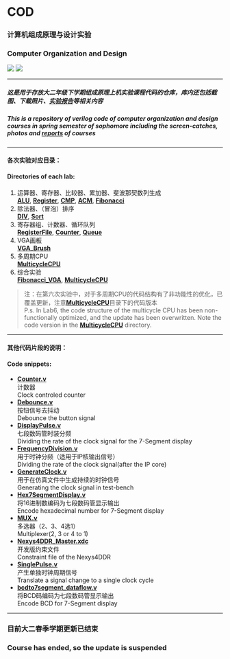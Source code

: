 # COD
### 计算机组成原理与设计实验
### Computer Organization and Design
[![](https://img.shields.io/badge/Lab-@lyc0930-brightgreen.svg?style=flat)](https://github.com/lyc0930) ![](https://img.shields.io/badge/USTC-2018Spring-inactive.svg?style=flat)
***
##### 这是用于存放大二年级下学期组成原理上机实验课程代码的仓库，库内还包括截图、下载照片、[实验报告](https://git.lug.ustc.edu.cn/luoyanchen/cod/tree/master/实验报告)等相关内容  
##### This is a repository of verilog code of computer organization and design courses in spring semester of sophomore including the screen-catches, photos and [reports](https://git.lug.ustc.edu.cn/luoyanchen/cod/tree/master/实验报告) of courses  

***
#### 各次实验对应目录：  
#### Directories of each lab:   
1. 运算器、寄存器、比较器、累加器、斐波那契数列生成  
    [**ALU**](https://git.lug.ustc.edu.cn/luoyanchen/cod/tree/master/ALU), [**Register**](https://git.lug.ustc.edu.cn/luoyanchen/cod/tree/master/Register), [**CMP**](https://git.lug.ustc.edu.cn/luoyanchen/cod/tree/master/CMP), [**ACM**](https://git.lug.ustc.edu.cn/luoyanchen/cod/tree/master/ACM), [**Fibonacci**](https://git.lug.ustc.edu.cn/luoyanchen/cod/tree/master/Fibonacci)  
2. 除法器、（冒泡）排序  
    [**DIV**](https://git.lug.ustc.edu.cn/luoyanchen/cod/tree/master/DIV), [**Sort**](https://git.lug.ustc.edu.cn/luoyanchen/cod/tree/master/Sort)  
3. 寄存器组、计数器、循环队列  
    [**RegisterFile**](https://git.lug.ustc.edu.cn/luoyanchen/cod/tree/master/RegisterFile), [**Counter**](https://git.lug.ustc.edu.cn/luoyanchen/cod/tree/master/Counter), [**Queue**](https://git.lug.ustc.edu.cn/luoyanchen/cod/tree/master/Queue)  
4. VGA画板  
    [**VGA_Brush**](https://git.lug.ustc.edu.cn/luoyanchen/cod/tree/master/VGA_Brush)  
5. 多周期CPU  
    [**MulticycleCPU**](https://git.lug.ustc.edu.cn/luoyanchen/cod/tree/master/MulticycleCPU)  
6. 综合实验  
    [**Fibonacci_VGA**](https://git.lug.ustc.edu.cn/luoyanchen/cod/tree/master/Fibonacci_VGA), [**MulticycleCPU**](https://git.lug.ustc.edu.cn/luoyanchen/cod/tree/master/MulticycleCPU)  

> 注：在第六次实验中，对于多周期CPU的代码结构有了非功能性的优化，已覆盖更新，注意[**MulticycleCPU**](https://git.lug.ustc.edu.cn/luoyanchen/cod/tree/master/MulticycleCPU)目录下的代码版本  
> P.s. In Lab6, the code structure of the multicycle CPU has been non-functionally optimized, and the update has been overwritten. Note the code version in the [**MulticycleCPU**](https://git.lug.ustc.edu.cn/luoyanchen/cod/tree/master/MulticycleCPU) directory.  

***
#### 其他代码片段的说明：  
#### Code snippets:   
- [**Counter.v**](https://git.lug.ustc.edu.cn/luoyanchen/cod/tree/master/Counter.v)  
    计数器  
    Clock controled counter  
- [**Debounce.v**](https://git.lug.ustc.edu.cn/luoyanchen/cod/tree/master/Debounce.v)  
    按钮信号去抖动  
    Debounce the button signal  
- [**DisplayPulse.v**](https://git.lug.ustc.edu.cn/luoyanchen/cod/tree/master/DisplayPulse.v)  
    七段数码管时装分频  
    Dividing the rate of the clock signal for the 7-Segment display  
- [**FrequencyDivision.v**](https://git.lug.ustc.edu.cn/luoyanchen/cod/tree/master/FrequencyDivision.v)  
    用于时钟分频（适用于IP核输出信号）  
    Dividing the rate of the clock signal(after the IP core)  
- [**GenerateClock.v**](https://git.lug.ustc.edu.cn/luoyanchen/cod/tree/master/GenerateClock.v)  
    用于在仿真文件中生成持续的时钟信号  
    Generating the clock signal in test-bench  
- [**Hex7SegmentDisplay.v**](https://git.lug.ustc.edu.cn/luoyanchen/cod/tree/master/Hex7SegmentDisplay.v)  
    将16进制数编码为七段数码管显示输出  
    Encode hexadecimal number for 7-Segment display  
- [**MUX.v**](https://git.lug.ustc.edu.cn/luoyanchen/cod/tree/master/MUX.v)  
    多选器（2、3、4选1）  
    Multiplexer(2, 3 or 4 to 1)  
- [**Nexys4DDR_Master.xdc**](https://git.lug.ustc.edu.cn/luoyanchen/cod/tree/master/Nexys4DDR_Master.xdc)  
    开发版约束文件  
    Constraint file of the Nexys4DDR  
- [**SinglePulse.v**](https://git.lug.ustc.edu.cn/luoyanchen/cod/tree/master/SinglePulse.v)  
    产生单独时钟周期信号  
    Translate a signal change to a single clock cycle  
- [**bcdto7segment_dataflow.v**](https://git.lug.ustc.edu.cn/luoyanchen/cod/tree/master/bcdto7segment_dataflow.v)  
    将BCD码编码为七段数码管显示输出  
    Encode BCD for 7-Segment display  

***
### 目前大二春季学期更新已结束  
### Course has ended, so the update is suspended  
